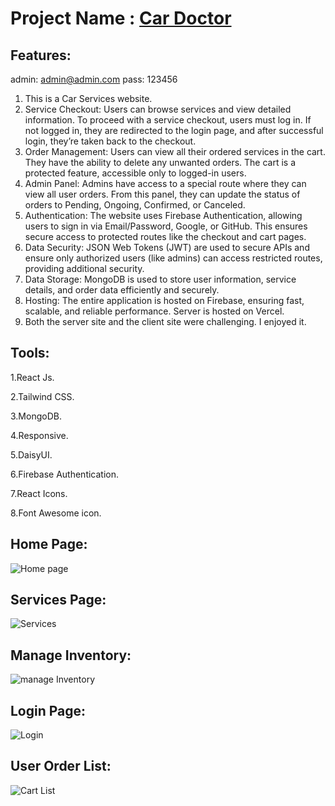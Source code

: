 # Project Name : [Car Doctor](https://car-doctor-app-1.web.app/)


## Features: 
admin: admin@admin.com pass: 123456
1. This is a Car Services website.
2. Service Checkout: Users can browse services and view detailed information. To proceed with a service checkout, users must log in. If not logged in, they are redirected to the login page, and after successful login, they’re taken back to the checkout.
3. Order Management: Users can view all their ordered services in the cart. They have the ability to delete any unwanted orders. The cart is a protected feature, accessible only to logged-in users.
4. Admin Panel: Admins have access to a special route where they can view all user orders. From this panel, they can update the status of orders to Pending, Ongoing, Confirmed, or Canceled.
5. Authentication: The website uses Firebase Authentication, allowing users to sign in via Email/Password, Google, or GitHub. This ensures secure access to protected routes like the checkout and cart pages.
6. Data Security: JSON Web Tokens (JWT) are used to secure APIs and ensure only authorized users (like admins) can access restricted routes, providing additional security.
7. Data Storage: MongoDB is used to store user information, service details, and order data efficiently and securely.
8. Hosting: The entire application is hosted on Firebase, ensuring fast, scalable, and reliable performance. Server is hosted on Vercel.
9. Both the server site and the client site were challenging. I enjoyed it.

## Tools: 
1.React Js.

2.Tailwind CSS.

3.MongoDB.

4.Responsive.

5.DaisyUI.

6.Firebase Authentication.

7.React Icons.

8.Font Awesome icon.

## Home Page:

![Home page](https://github.com/user-attachments/assets/85002edf-19dd-42d9-94b8-2f5a4f3ff4fb)

## Services Page:

![Services](https://github.com/user-attachments/assets/4982ec08-f7bc-4c22-96dd-d34d4536b2b8)

## Manage Inventory:

![manage Inventory](https://github.com/user-attachments/assets/a2226308-0fa8-4a86-808a-cb9c1e5abb31)


## Login Page:

![Login](https://github.com/user-attachments/assets/f4e6f4fd-2f08-4906-9d86-56c5a192c12c)

## User Order List:

![Cart List](https://github.com/user-attachments/assets/88e9ef64-039d-445a-8621-82dbfad2fc43)


